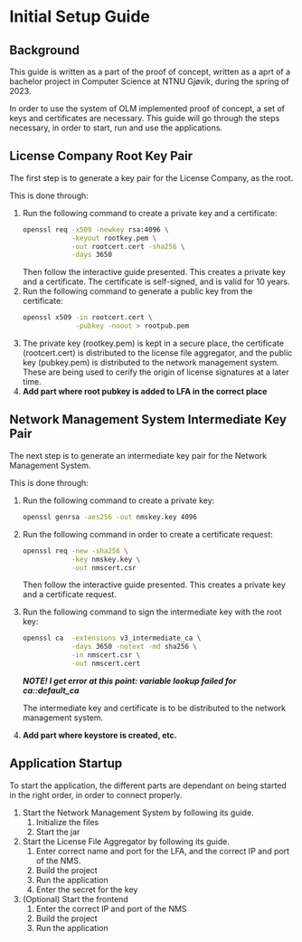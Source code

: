 # Initial Setup Guide

## Background 

This guide is written as a part of the proof of concept, written as a aprt of a bachelor project in Computer Science at NTNU Gjøvik, during the spring of 2023.

In order to use the system of OLM implemented proof of concept, a set of keys and certificates are necessary. This guide will go through the steps necessary, in order to start, run and use the applications.

## License Company Root Key Pair

The first step is to generate a key pair for the License Company, as the root.

This is done through:

1. Run the following command to create a private key and a certificate:
    ```bash
    openssl req -x509 -newkey rsa:4096 \
                -keyout rootkey.pem \
                -out rootcert.cert -sha256 \
                -days 3650
    ```
    Then follow the interactive guide presented. This creates a private key and a certificate. The certificate is self-signed, and is valid for 10 years.
2. Run the following command to generate a public key from the certificate:
    ```bash
    openssl x509 -in rootcert.cert \
                 -pubkey -noout > rootpub.pem
    ```
3. The private key (rootkey.pem) is kept in a secure place, the certificate (rootcert.cert) is distributed to the license file aggregator, and the public key (pubkey.pem) is distributed to the network management system. These are being used to cerify the origin of license signatures at a later time.
4. **Add part where root pubkey is added to LFA in the correct place** 

## Network Management System Intermediate Key Pair

The next step is to generate an intermediate key pair for the Network Management System.

This is done through:

1. Run the following command to create a private key:
    ```bash
    openssl genrsa -aes256 -out nmskey.key 4096
    ```
2. Run the following command in order to create a certificate request:
    ```bash
    openssl req -new -sha256 \
                -key nmskey.key \
                -out nmscert.csr
    ```
    Then follow the interactive guide presented. This creates a private key and a certificate request.
3. Run the following command to sign the intermediate key with the root key:
    ```bash
    openssl ca  -extensions v3_intermediate_ca \
                -days 3650 -notext -md sha256 \
                -in nmscert.csr \
                -out nmscert.cert
    ``` 
    ***NOTE! I get error at this point: variable lookup failed for ca::default_ca***

    The intermediate key and certificate is to be distributed to the network management system.

4. **Add part where keystore is created, etc.**


## Application Startup

To start the application, the different parts are dependant on being started in the right order, in order to connect properly.

1. Start the Network Management System by following its guide.
    1. Initialize the files
    2. Start the jar
2. Start the License File Aggregator by following its guide.
    1. Enter correct name and port for the LFA, and the correct IP and port of the NMS.
    2. Build the project
    3. Run the application
    4. Enter the secret for the key
3. (Optional) Start the frontend
    1. Enter the correct IP and port of the NMS
    2. Build the project
    3. Run the application